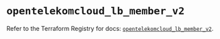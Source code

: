 # `opentelekomcloud_lb_member_v2`

Refer to the Terraform Registry for docs: [`opentelekomcloud_lb_member_v2`](https://registry.terraform.io/providers/opentelekomcloud/opentelekomcloud/1.35.16/docs/resources/lb_member_v2).
